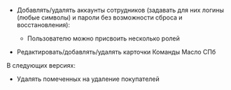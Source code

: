 - Добавлять/удалять аккаунты сотрудников (задавать для них логины (любые символы) и пароли без возможности сброса и восстановления):
	- Пользователю можно присвоить несколько ролей

- Редактировать/добавлять/удалять карточки Команды Масло СПб

В следующих версиях:
- Удалять помеченных на удаление покупателей